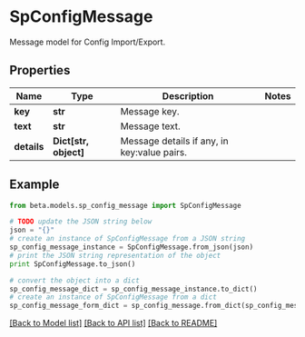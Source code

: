 # SpConfigMessage

Message model for Config Import/Export.

## Properties
Name | Type | Description | Notes
------------ | ------------- | ------------- | -------------
**key** | **str** | Message key. | 
**text** | **str** | Message text. | 
**details** | **Dict[str, object]** | Message details if any, in key:value pairs. | 

## Example

```python
from beta.models.sp_config_message import SpConfigMessage

# TODO update the JSON string below
json = "{}"
# create an instance of SpConfigMessage from a JSON string
sp_config_message_instance = SpConfigMessage.from_json(json)
# print the JSON string representation of the object
print SpConfigMessage.to_json()

# convert the object into a dict
sp_config_message_dict = sp_config_message_instance.to_dict()
# create an instance of SpConfigMessage from a dict
sp_config_message_form_dict = sp_config_message.from_dict(sp_config_message_dict)
```
[[Back to Model list]](../README.md#documentation-for-models) [[Back to API list]](../README.md#documentation-for-api-endpoints) [[Back to README]](../README.md)


